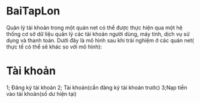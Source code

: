 # BaiTapLon
Quản lý tài khoản trong một quán net có thể được thực hiện qua một hệ thống cơ sở dữ liệu quản lý các tài khoản người dùng, máy tính, dịch vụ sử dụng và thanh toán. Dưới đây là mô hình sau khi trải nghiệm ở các quán net( thực tế có thể sẽ khác so với mô hình):
# Tài khoản
1; Đăng ký tài khoản
2; Tài khoản(cần đăng ký tài khoản trước)
3;Nạp tiền vào tài khoản(số dư hiện tại)

